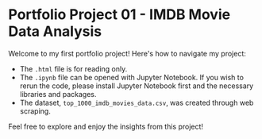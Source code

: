 # Portfolio Project 01 - IMDB Movie Data Analysis

Welcome to my first portfolio project! Here's how to navigate my project:

- The `.html` file is for reading only.
- The `.ipynb` file can be opened with Jupyter Notebook. If you wish to rerun the code, please install Jupyter Notebook first and the necessary libraries and packages.
- The dataset, `top_1000_imdb_movies_data.csv`, was created through web scraping.

Feel free to explore and enjoy the insights from this project!
